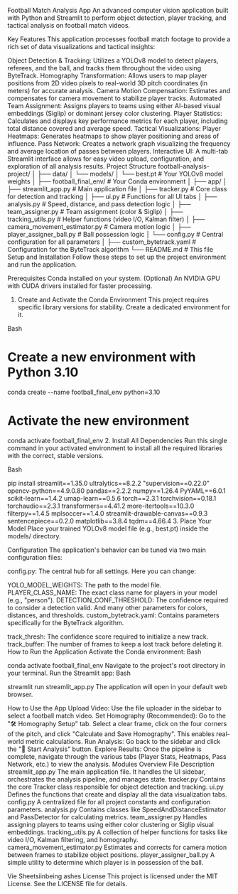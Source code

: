 Football Match Analysis App
An advanced computer vision application built with Python and Streamlit to perform object detection, player tracking, and tactical analysis on football match videos.

Key Features
This application processes football match footage to provide a rich set of data visualizations and tactical insights:

Object Detection & Tracking: Utilizes a YOLOv8 model to detect players, referees, and the ball, and tracks them throughout the video using ByteTrack.
Homography Transformation: Allows users to map player positions from 2D video pixels to real-world 3D pitch coordinates (in meters) for accurate analysis.
Camera Motion Compensation: Estimates and compensates for camera movement to stabilize player tracks.
Automated Team Assignment: Assigns players to teams using either AI-based visual embeddings (Siglip) or dominant jersey color clustering.
Player Statistics: Calculates and displays key performance metrics for each player, including total distance covered and average speed.
Tactical Visualizations:
Player Heatmaps: Generates heatmaps to show player positioning and areas of influence.
Pass Network: Creates a network graph visualizing the frequency and average location of passes between players.
Interactive UI: A multi-tab Streamlit interface allows for easy video upload, configuration, and exploration of all analysis results.
Project Structure
football-analysis-project/
│
├── data/
│   └── models/
│       └── best.pt               # Your YOLOv8 model weights
│
├── football_final_env/           # Your Conda environment
│
├── app/
│   ├── streamlit_app.py          # Main application file
│   ├── tracker.py                # Core class for detection and tracking
│   ├── ui.py                     # Functions for all UI tabs
│   ├── analysis.py               # Speed, distance, and pass detection logic
│   ├── team_assigner.py          # Team assignment (color & Siglip)
│   ├── tracking_utils.py         # Helper functions (video I/O, Kalman filter)
│   ├── camera_movement_estimator.py # Camera motion logic
│   ├── player_assigner_ball.py   # Ball possession logic
│   └── config.py                 # Central configuration for all parameters
│
├── custom_bytetrack.yaml         # Configuration for the ByteTrack algorithm
└── README.md                     # This file
Setup and Installation
Follow these steps to set up the project environment and run the application.

Prerequisites
Conda installed on your system.
(Optional) An NVIDIA GPU with CUDA drivers installed for faster processing.
1. Create and Activate the Conda Environment
This project requires specific library versions for stability. Create a dedicated environment for it.

Bash

# Create a new environment with Python 3.10
conda create --name football_final_env python=3.10

# Activate the new environment
conda activate football_final_env
2. Install All Dependencies
Run this single command in your activated environment to install all the required libraries with the correct, stable versions.

Bash

pip install streamlit==1.35.0 ultralytics==8.2.2 "supervision==0.22.0" opencv-python==4.9.0.80 pandas==2.2.2 numpy==1.26.4 PyYAML==6.0.1 scikit-learn==1.4.2 umap-learn==0.5.6 torch==2.3.1 torchvision==0.18.1 torchaudio==2.3.1 transformers==4.41.2 more-itertools==10.3.0 filterpy==1.4.5 mplsoccer==1.4.0 streamlit-drawable-canvas==0.9.3 sentencepiece==0.2.0 matplotlib==3.8.4 tqdm==4.66.4
3. Place Your Model
Place your trained YOLOv8 model file (e.g., best.pt) inside the models/ directory.

Configuration
The application's behavior can be tuned via two main configuration files:

config.py: The central hub for all settings. Here you can change:

YOLO_MODEL_WEIGHTS: The path to the model file.
PLAYER_CLASS_NAME: The exact class name for players in your model (e.g., "person").
DETECTION_CONF_THRESHOLD: The confidence required to consider a detection valid.
And many other parameters for colors, distances, and thresholds.
custom_bytetrack.yaml: Contains parameters specifically for the ByteTrack algorithm.

track_thresh: The confidence score required to initialize a new track.
track_buffer: The number of frames to keep a lost track before deleting it.
How to Run the Application
Activate the Conda environment:
Bash

conda activate football_final_env
Navigate to the project's root directory in your terminal.
Run the Streamlit app:
Bash

streamlit run streamlit_app.py
The application will open in your default web browser.

How to Use the App
Upload Video: Use the file uploader in the sidebar to select a football match video.
Set Homography (Recommended): Go to the "🛠️ Homography Setup" tab. Select a clear frame, click on the four corners of the pitch, and click "Calculate and Save Homography". This enables real-world metric calculations.
Run Analysis: Go back to the sidebar and click the "🚀 Start Analysis" button.
Explore Results: Once the pipeline is complete, navigate through the various tabs (Player Stats, Heatmaps, Pass Network, etc.) to view the analysis.
Modules Overview
File	Description
streamlit_app.py	The main application file. It handles the UI sidebar, orchestrates the analysis pipeline, and manages state.
tracker.py	Contains the core Tracker class responsible for object detection and tracking.
ui.py	Defines the functions that create and display all the data visualization tabs.
config.py	A centralized file for all project constants and configuration parameters.
analysis.py	Contains classes like SpeedAndDistanceEstimator and PassDetector for calculating metrics.
team_assigner.py	Handles assigning players to teams using either color clustering or Siglip visual embeddings.
tracking_utils.py	A collection of helper functions for tasks like video I/O, Kalman filtering, and homography.
camera_movement_estimator.py	Estimates and corrects for camera motion between frames to stabilize object positions.
player_assigner_ball.py	A simple utility to determine which player is in possession of the ball.

Vie Sheetsiinbeing ashes
License
This project is licensed under the MIT License. See the LICENSE file for details.
